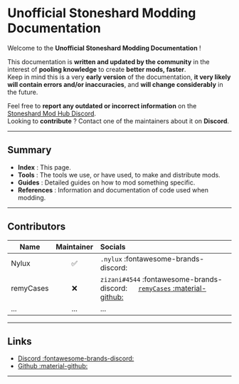 # Unofficial Stoneshard Modding Documentation

Welcome to the **Unofficial Stoneshard Modding Documentation** !  

This documentation is **written and updated by the community** in the interest of **pooling knowledge** to create **better mods, faster**.  
Keep in mind this is a very **early version** of the documentation, **it very likely will contain errors and/or inaccuracies**, and **will change considerably** in the future.

Feel free to **report any outdated or incorrect information** on the [Stoneshard Mod Hub Discord](https://discord.gg/YxfRKYUuht).  
Looking to **contribute** ? Contact one of the maintainers about it on **Discord**.

---

## Summary

- **Index** : This page.
- **Tools** : The tools we use, or have used, to make and distribute mods.
- **Guides** : Detailed guides on how to mod something specific.
- **References** : Information and documentation of code used when modding.

---

## Contributors


| Name | Maintainer| Socials |
|-|:-:|:-|
| Nylux | :white_check_mark: | `.nylux` :fontawesome-brands-discord: |
| remyCases | :x: | `zizani#4544` :fontawesome-brands-discord: &emsp; [`remyCases` :material-github:](https://github.com/remyCases)|
| ...| ...| ...|

---

## Links

- [Discord :fontawesome-brands-discord:](https://discord.gg/YxfRKYUuht)
- [Github :material-github:](https://github.com/Nylux/StoneshardModding)

---
